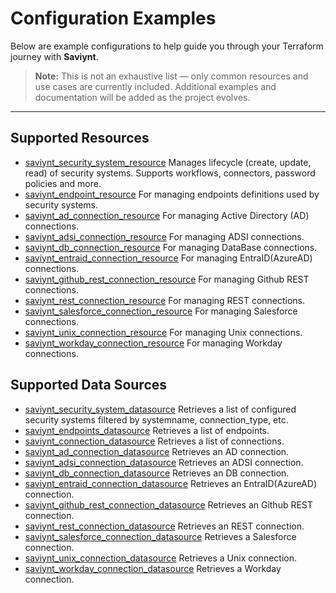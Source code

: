 # Configuration Examples

Below are example configurations to help guide you through your Terraform journey with **Saviynt**.

> **Note:** This is not an exhaustive list — only common resources and use cases are currently included. Additional examples and documentation will be added as the project evolves.

---

## Supported Resources
- [saviynt_security_system_resource](./resources/saviynt_security_system_resource) Manages lifecycle (create, update, read) of security systems. Supports workflows, connectors, password policies and more.
- [saviynt_endpoint_resource](./resources/saviynt_endpoint_resource) For managing endpoints definitions used by security systems.
- [saviynt_ad_connection_resource](./resources/saviynt_ad_connection_resource) For managing Active Directory (AD) connections.
- [saviynt_adsi_connection_resource](./resources/saviynt_adsi_connection_resource) For managing ADSI connections.
- [saviynt_db_connection_resource](./resources/saviynt_db_connection_resource) For managing DataBase connections.
- [saviynt_entraid_connection_resource](./resources/saviynt_entraid_connection_resource) For managing EntraID(AzureAD) connections.
- [saviynt_github_rest_connection_resource](./resources/saviynt_github_rest_connection_resource) For managing Github REST connections.
- [saviynt_rest_connection_resource](./resources/saviynt_rest_connection_resource) For managing REST connections.
- [saviynt_salesforce_connection_resource](./resources/saviynt_salesforce_connection_resource) For managing Salesforce connections.
- [saviynt_unix_connection_resource](./resources/saviynt_unix_connection_resource) For managing Unix connections.
- [saviynt_workday_connection_resource](./resources/saviynt_workday_connection_resource) For managing Workday connections.

## Supported Data Sources

- [saviynt_security_system_datasource](./data-sources/saviynt_security_system_datasource) Retrieves a list of configured security systems filtered by systemname, connection_type, etc.
- [saviynt_endpoints_datasource](./data-sources/saviynt_endpoints_datasource) Retrieves a list of endpoints.
- [saviynt_connection_datasource](./data-sources/saviynt_connections_datasource) Retrieves a list of connections.
- [saviynt_ad_connection_datasource](./data-sources/saviynt_ad_connection_datasource) Retrieves an AD connection.
- [saviynt_adsi_connection_datasource](./data-sources/saviynt_adsi_connection_datasource) Retrieves an ADSI connection.
- [saviynt_db_connection_datasource](./data-sources/saviynt_db_connection_datasource) Retrieves an DB connection.
- [saviynt_entraid_connection_datasource](./data-sources/saviynt_entraid_connection_datasource) Retrieves an EntraID(AzureAD) connection.
- [saviynt_github_rest_connection_datasource](./data-sources/saviynt_github_rest_connection_datasource) Retrieves an Github REST connection.
- [saviynt_rest_connection_datasource](./data-sources/saviynt_rest_connection_datasource) Retrieves an REST connection.
- [saviynt_salesforce_connection_datasource](./data-sources/saviynt_salesforce_connection_datasource) Retrieves a Salesforce connection.
- [saviynt_unix_connection_datasource](./data-sources/saviynt_unix_connection_datasource) Retrieves a Unix connection.
- [saviynt_workday_connection_datasource](./data-sources/saviynt_workday_connection_datasource) Retrieves a Workday connection.
